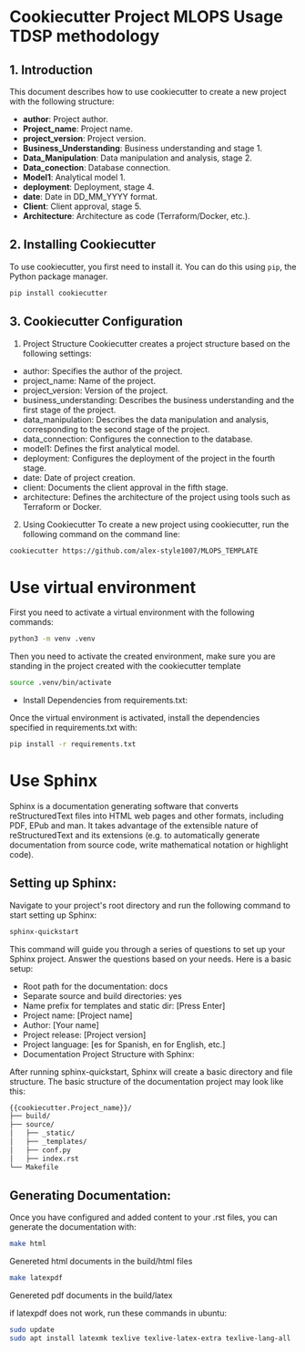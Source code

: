 # Cookiecutter Project MLOPS Usage TDSP methodology

## 1. Introduction

This document describes how to use cookiecutter to create a new project with the following structure:

- **author**: Project author.
- **Project_name**: Project name.
- **project_version**: Project version.
- **Business_Understanding**: Business understanding and stage 1.
- **Data_Manipulation**: Data manipulation and analysis, stage 2.
- **Data_conection**: Database connection.
- **Model1**: Analytical model 1.
- **deployment**: Deployment, stage 4.
- **date**: Date in DD_MM_YYYY format.
- **Client**: Client approval, stage 5.
- **Architecture**: Architecture as code (Terraform/Docker, etc.).

## 2. Installing Cookiecutter

To use cookiecutter, you first need to install it. You can do this using `pip`, the Python package manager.

```bash
pip install cookiecutter
```
## 3. Cookiecutter Configuration
1. Project Structure
Cookiecutter creates a project structure based on the following settings:

- author: Specifies the author of the project.
- project_name: Name of the project.
- project_version: Version of the project.
- business_understanding: Describes the business understanding and the first stage of the project.
- data_manipulation: Describes the data manipulation and analysis, corresponding to the second stage of the project.
- data_connection: Configures the connection to the database.
- model1: Defines the first analytical model.
- deployment: Configures the deployment of the project in the fourth stage.
- date: Date of project creation.
- client: Documents the client approval in the fifth stage.
- architecture: Defines the architecture of the project using tools such as Terraform or Docker.

2. Using Cookiecutter
To create a new project using cookiecutter, run the following command on the command line:

```bash
cookiecutter https://github.com/alex-style1007/MLOPS_TEMPLATE
```

# Use virtual environment

First you need to activate a virtual environment with the following commands:

```bash
python3 -m venv .venv
```

Then you need to activate the created environment, make sure you are standing in the project created with the cookiecutter template

```bash
source .venv/bin/activate
```

- Install Dependencies from requirements.txt:

Once the virtual environment is activated, install the dependencies specified in requirements.txt with:

```bash
pip install -r requirements.txt
```

# Use Sphinx

Sphinx is a documentation generating software that converts reStructuredText files into HTML web pages and other formats, including PDF, EPub and man. It takes advantage of the extensible nature of reStructuredText and its extensions (e.g. to automatically generate documentation from source code, write mathematical notation or highlight code).

## Setting up Sphinx:

Navigate to your project's root directory and run the following command to start setting up Sphinx:

```bash
sphinx-quickstart
```

This command will guide you through a series of questions to set up your Sphinx project. Answer the questions based on your needs. Here is a basic setup:

- Root path for the documentation: docs
- Separate source and build directories: yes
- Name prefix for templates and static dir: [Press Enter]
- Project name: [Project name]
- Author: [Your name]
- Project release: [Project version]
- Project language: [es for Spanish, en for English, etc.]
- Documentation Project Structure with Sphinx:

After running sphinx-quickstart, Sphinx will create a basic directory and file structure. The basic structure of the documentation project may look like this:

```bash
{{cookiecutter.Project_name}}/
├── build/
├── source/
│   ├── _static/
│   ├── _templates/
│   ├── conf.py
│   ├── index.rst
└── Makefile

```

## Generating Documentation:

Once you have configured and added content to your .rst files, you can generate the documentation with:

```bash
make html
```
Genereted html documents in the build/html files

```bash
make latexpdf
```
Genereted pdf documents in the build/latex

if latexpdf does not work, run these commands in ubuntu:

```bash
sudo update
sudo apt install latexmk texlive texlive-latex-extra texlive-lang-all
```
